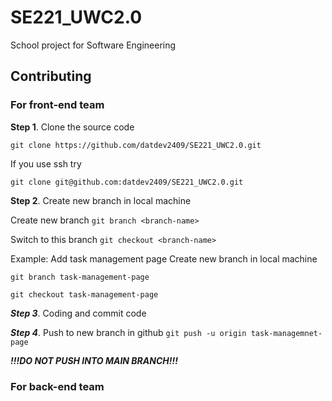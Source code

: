 # SE221_UWC2.0
School project for Software Engineering

## Contributing

### For front-end team

**Step 1**. Clone the source code

  `git clone https://github.com/datdev2409/SE221_UWC2.0.git`

  If you use ssh try

  `git clone git@github.com:datdev2409/SE221_UWC2.0.git`

**Step 2**. Create new branch in local machine

Create new branch `git branch <branch-name>`

Switch to this branch `git checkout <branch-name>`

Example: Add task management page
Create new branch in local machine

  `git branch task-management-page`

  `git checkout task-management-page`

***Step 3***. Coding and commit code

***Step 4***. Push to new branch in github
 `git push -u origin task-managemnet-page`
  
  ***!!!DO NOT PUSH INTO MAIN BRANCH!!!***


### For back-end team
